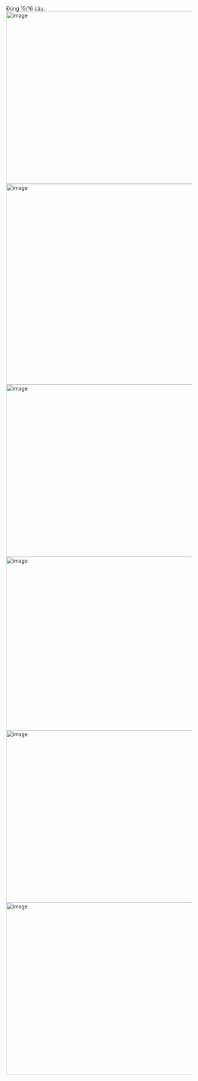 Đúng 15/16 câu.
<img width="975" height="468" alt="image" src="https://github.com/user-attachments/assets/13fa1573-5260-450f-8837-826a6ea97bdc" />
<img width="975" height="545" alt="image" src="https://github.com/user-attachments/assets/1935c58f-014d-4e16-89f0-7e6b09c126e9" />
<img width="975" height="468" alt="image" src="https://github.com/user-attachments/assets/382d4814-1463-48a6-81b9-1c45e428ef9d" />
<img width="975" height="471" alt="image" src="https://github.com/user-attachments/assets/b4891f72-8c92-4cdf-8d2d-3fbf9c7d5c37" />
<img width="975" height="468" alt="image" src="https://github.com/user-attachments/assets/fc71880e-549c-47a1-b945-f0df902a1653" />
<img width="975" height="468" alt="image" src="https://github.com/user-attachments/assets/66d0bb51-8bd3-4fab-8487-06810a5d7650" />
